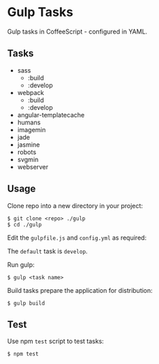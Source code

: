 Gulp Tasks
==========

Gulp tasks in CoffeeScript - configured in YAML.

Tasks
-----

- sass
  - :build
  - :develop
- webpack
  - :build
  - :develop
- angular-templatecache
- humans
- imagemin
- jade
- jasmine
- robots
- svgmin
- webserver

Usage
-----

Clone repo into a new directory in your project:
    
    $ git clone <repo> ./gulp
    $ cd ./gulp

Edit the `gulpfile.js` and `config.yml` as required:

The `default` task is `develop`.

Run gulp:

    $ gulp <task name>

Build tasks prepare the application for distribution:
    
    $ gulp build

Test
----

Use npm `test` script to test tasks:

    $ npm test

